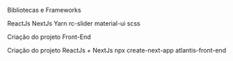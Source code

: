 Bibliotecas e Frameworks

ReactJs
NextJs
Yarn
rc-slider
material-ui
scss


Criação do projeto Front-End

Criação do projeto ReactJs + NextJs
npx create-next-app atlantis-front-end



